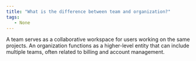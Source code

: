 ```yaml
---
title: "What is the difference between team and organization?"
tags:
   - None
---
```

A team serves as a collaborative workspace for users working on the same projects. An organization functions as a higher-level entity that can include multiple teams, often related to billing and account management.
